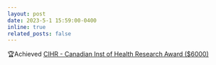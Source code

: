 ```yaml
---
layout: post
date: 2023-5-1 15:59:00-0400
inline: true
related_posts: false
---
```


🏆Achieved <a href="assets/pdf/CIHR.pdf" target="_blank">CIHR - Canadian Inst of Health Research Award ($6000)

